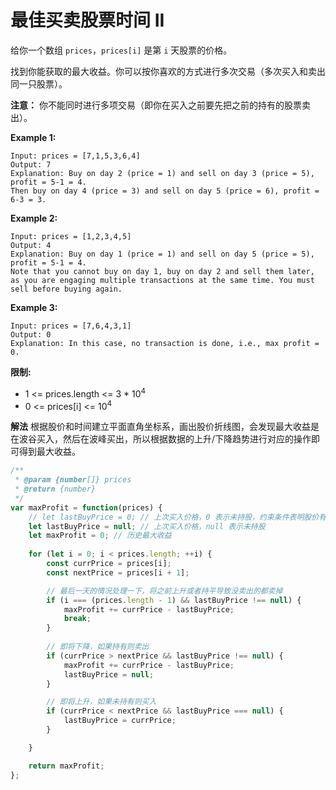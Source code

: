 # 最佳买卖股票时间 II

给你一个数组 `prices`，`prices[i]` 是第 `i` 天股票的价格。

找到你能获取的最大收益。你可以按你喜欢的方式进行多次交易（多次买入和卖出同一只股票）。

**注意：** 你不能同时进行多项交易（即你在买入之前要先把之前的持有的股票卖出）。


**Example 1:**

```
Input: prices = [7,1,5,3,6,4]
Output: 7
Explanation: Buy on day 2 (price = 1) and sell on day 3 (price = 5), profit = 5-1 = 4.
Then buy on day 4 (price = 3) and sell on day 5 (price = 6), profit = 6-3 = 3.
```

**Example 2:**

```
Input: prices = [1,2,3,4,5]
Output: 4
Explanation: Buy on day 1 (price = 1) and sell on day 5 (price = 5), profit = 5-1 = 4.
Note that you cannot buy on day 1, buy on day 2 and sell them later, as you are engaging multiple transactions at the same time. You must sell before buying again.
```

**Example 3:**

```
Input: prices = [7,6,4,3,1]
Output: 0
Explanation: In this case, no transaction is done, i.e., max profit = 0.
```

 

**限制:**

- 1 <= prices.length <= 3 * 10<sup>4</sup>
- 0 <= prices[i] <= 10<sup>4</sup>

**解法**
根据股价和时间建立平面直角坐标系，画出股价折线图，会发现最大收益是在波谷买入，然后在波峰买出，所以根据数据的上升/下降趋势进行对应的操作即可得到最大收益。

```JavaScript
/**
 * @param {number[]} prices
 * @return {number}
 */
var maxProfit = function(prices) {
    // let lastBuyPrice = 0; // 上次买入价格，0 表示未持股，约束条件表明股价有可能出现 0，开始没注意到，导致第一次提交没过
    let lastBuyPrice = null; // 上次买入价格，null 表示未持股
    let maxProfit = 0; // 历史最大收益
    
    for (let i = 0; i < prices.length; ++i) {
        const currPrice = prices[i];
        const nextPrice = prices[i + 1];

        // 最后一天的情况处理一下，将之前上升或者持平导致没卖出的都卖掉
        if (i === (prices.length - 1) && lastBuyPrice !== null) {
            maxProfit += currPrice - lastBuyPrice;
            break;
        }
        
        // 即将下降，如果持有则卖出
        if (currPrice > nextPrice && lastBuyPrice !== null) {
            maxProfit += currPrice - lastBuyPrice;
            lastBuyPrice = null;
        }

        // 即将上升，如果未持有则买入
        if (currPrice < nextPrice && lastBuyPrice === null) {
            lastBuyPrice = currPrice;
        }

    }

    return maxProfit;
};
```